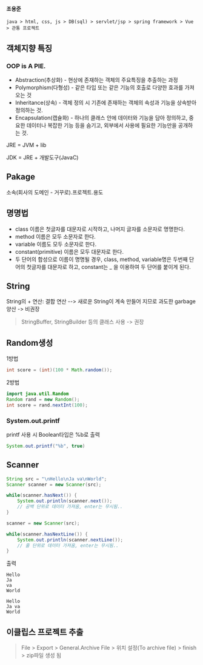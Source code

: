 #### 조용준

`java > html, css, js > DB(sql) > servlet/jsp > spring framework > Vue > 관통 프로젝트`



## 객체지향 특징

### OOP is A PIE.

- Abstraction(추상화) - 현상에 존재하는 객체의 주요특징을 추출하는 과정
- Polymorphism(다형성) - 같은 타입 또는 같은 기능의 호출로 다양한 효과를 가져오는 것
- Inheritance(상속) - 객체 정의 시 기존에 존재하는 객체의 속성과 기능을 상속받아 정의하는 것.
- Encapsulation(캡슐화) - 하나의 클래스 안에 데이터와 기능을 담아 정의하고, 중요한 데이터나 복잡한 기능 등을 숨기고, 외부에서 사용에 필요한 기능만을 공개하는 것.



JRE = JVM + lib

JDK = JRE + 개발도구(JavaC)



## Pakage

소속(회사의 도메인 - 거꾸로).프로젝트.용도



## 명명법

- class 이름은 첫글자를 대문자로 시작하고, 나머지 글자를 소문자로 명명한다.
- method 이름은 모두 소문자로 한다.
- variable 이름도 모두 소문자로 한다.
- constant(primitive) 이름은 모두 대문자로 한다.
- 두 단어의 합성으로 이름이 명명될 경우, class, method, variable명은 두번째 단어의 첫글자를 대문자로 하고,  constant는 _ 을 이용하여 두 단어를 붙이게 된다.

### 

## String

String의 + 연산: 결합 연산 --> 새로운 String이 계속 만들어 지므로 과도한 garbage 양산 -> 비권장

> StringBuffer, StringBuilder 등의 클래스 사용 -> 권장



## Random생성

1방법

```java
int score = (int)(100 * Math.random());
```

2방법

```java
import java.util.Random
Random rand = new Random();
int score = rand.nextInt(100);
```



### System.out.printf

printf 사용 시 Boolean타입은 %b로 출력

```java
System.out.printf("%b", true)
```



## Scanner

```java
String src = "\nHello\nJa va\nWorld";
Scanner scanner = new Scanner(src);

while(scanner.hasNext()) {
    System.out.println(scanner.next());
    // 공백 단위로 데이터 가져옴, enter는 무시됨..
}

scanner = new Scanner(src);

while(scanner.hasNextLine()) {
    System.out.println(scanner.nextLine());
    // 줄 단위로 데이터 가져옴, enter는 무시됨..
}
```



출력

```
Hello
Ja
va
World

Hello
Ja va
World
```



## 이클립스 프로젝트 추출

> File > Export > General.Archive File > 위치 설정(To archive file) > finish > zip파일 생성 됨